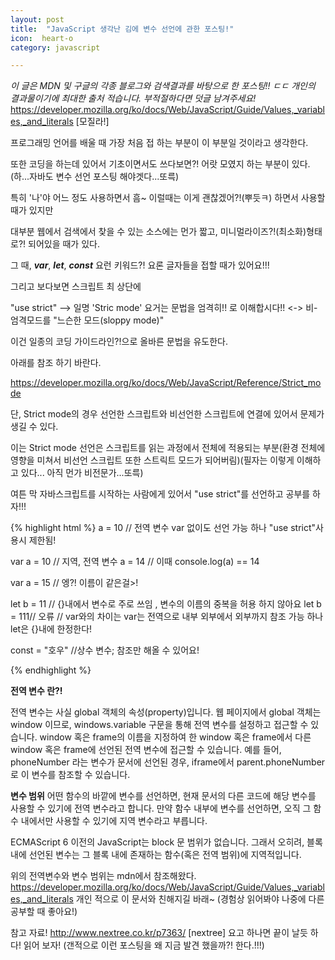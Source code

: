 ```yaml
---
layout: post
title:  "JavaScript 생각난 김에 변수 선언에 관한 포스팅!"
icon:  heart-o
category: javascript

---
```



 *이 글은 MDN 및 구글의 각종 블로그와 검색결과를 바탕으로 한 포스팅!! ㄷㄷ 개인의 결과물이기에 최대한 출처 적습니다. 부적절하다면 덧글 남겨주세요!*
https://developer.mozilla.org/ko/docs/Web/JavaScript/Guide/Values,_variables,_and_literals [모질라!]

  프로그래밍 언어를 배울 때 가장 처음 접 하는 부분이 이 부분일 것이라고 생각한다.

  또한 코딩을 하는데 있어서 기초이면서도 쓰다보면?! 어랏 모였지 하는 부분이 있다.(하...자바도 변수 선언 포스팅 해야겟다...또륵)  

  특히 '나'야 어느 정도 사용하면서 흠~ 이럴때는 이게 괜찮겠어?!(뿌듯ㅋ) 하면서 사용할 때가 있지만

  대부분 웹에서 검색에서 찾을 수 있는 소스에는 먼가 짧고, 미니멀라이즈?!(최소화)형태로?! 되어있을 때가 있다.

  그 때, ***var***, ***let***, ***const*** 요런   키워드?! 요론 글자들을 접할 때가 있어요!!!


  그리고 보다보면 스크립트 최 상단에

  "use strict" --> 일명 'Stric mode' 요거는 문법을 엄격히!! 로 이해합시다!! <-> 비-엄격모드를 "느슨한 모드(sloppy mode)"

이건 일종의 코딩 가이드라인?!으로 올바른 문법을 유도한다.

아래를 참조 하기 바란다.

https://developer.mozilla.org/ko/docs/Web/JavaScript/Reference/Strict_mode


단, Strict mode의 경우 선언한 스크립트와 비선언한 스크립트에 연결에 있어서 문제가 생길 수 있다.

이는 Strict mode 선언은 스크립트를 읽는 과정에서 전체에 적용되는 부분(환경 전체에 영향을 미쳐서 비선언 스크립트 또한 스트릭트 모드가 되어버림)(필자는 이렇게 이해하고 있다... 아직 먼가 비전문가...또륵)


여튼 막 자바스크립트를 시작하는 사람에게 있어서 "use strict"를 선언하고 공부를 하자!!!


{% highlight html %}
a = 10  // 전역 변수  var 없이도 선언 가능 하나 "use strict"사용시 제한됨!

var a = 10 // 지역, 전역 변수
a = 14 // 이때 console.log(a) == 14

var a = 15 // 엥?! 이름이 같은걸>!

let b = 11 // {}내에서 변수로 주로 쓰임 , 변수의 이름의 중복을 허용 하지 않아요
let b = 111// 오류
// var와의 차이는 var는 전역으로 내부 외부에서 외부까지 참조 가능 하나 let은 {}내에 한정한다!


const = "호우" //상수 변수; 참조만 해올 수 있어요!

{% endhighlight %}


**전역 변수 란?!**

전역 변수는 사실 global 객체의 속성(property)입니다. 웹 페이지에서 global 객체는 window 이므로, windows.variable 구문을 통해 전역 변수를 설정하고 접근할 수 있습니다.
window 혹은 frame의 이름을 지정하여 한 window 혹은 frame에서 다른 window 혹은 frame에 선언된 전역 변수에 접근할 수 있습니다. 예를 들어, phoneNumber 라는 변수가 문서에 선언된 경우, iframe에서 parent.phoneNumber로 이 변수를 참조할 수 있습니다.

**변수 범위**
어떤 함수의 바깥에 변수를 선언하면, 현재 문서의 다른 코드에 해당 변수를 사용할 수 있기에 전역 변수라고 합니다. 만약 함수 내부에 변수를 선언하면, 오직 그 함수 내에서만 사용할 수 있기에 지역 변수라고 부릅니다.

ECMAScript 6 이전의 JavaScript는 block 문 범위가 없습니다. 그래서 오히려, 블록 내에 선언된 변수는 그 블록 내에 존재하는 함수(혹은 전역 범위)에 지역적입니다.

위의 전역변수와 변수 범위는 mdn에서 참조해왔다.
https://developer.mozilla.org/ko/docs/Web/JavaScript/Guide/Values,_variables,_and_literals
개인 적으로 이 문서와 친해지길 바래~ (경험상 읽어봐야 나중에 다른 공부할 때 좋아요!)

참고 자료!
http://www.nextree.co.kr/p7363/ [nextree]
요고 하나면 끝이 날듯 하다! 읽어 보자!
(갠적으로 이런 포스팅을 왜 지금 발견 했을까?! 한다.!!!)
